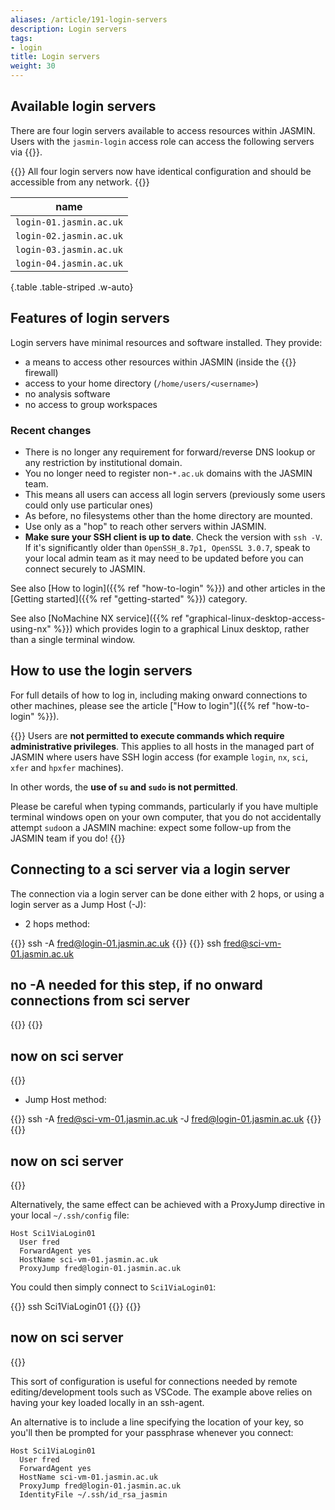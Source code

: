 ```yaml
---
aliases: /article/191-login-servers
description: Login servers
tags:
- login
title: Login servers
weight: 30
---
```


## Available login servers

There are four login servers available to access resources within JASMIN.
Users with the `jasmin-login` access role can access the following servers via
{{<abbr SSH>}}.

{{<alert type="info" >}}
All four login servers now have identical configuration and should be accessible from any network.
{{</alert>}}

name |
--- |
`login-01.jasmin.ac.uk` |
`login-02.jasmin.ac.uk` |
`login-03.jasmin.ac.uk` |
`login-04.jasmin.ac.uk` |
{.table .table-striped .w-auto}

## Features of login servers

Login servers have minimal resources and software installed. They provide:

- a means to access other resources within JASMIN (inside the {{<abbr STFC >}} firewall)
- access to your home directory (`/home/users/<username>`)
- no analysis software
- no access to group workspaces

### Recent changes

- There is no longer any requirement for forward/reverse DNS lookup or any restriction by
institutional domain.
- You no longer need to register non-`*.ac.uk` domains with the JASMIN team.
- This means all users can access all login servers (previously some users could only use particular ones)
- As before, no filesystems other than the home directory are mounted.
- Use only as a "hop" to reach other servers within JASMIN.
- **Make sure your SSH client is up to date**. Check the version with `ssh -V`. If
it's significantly older than `OpenSSH_8.7p1, OpenSSL 3.0.7`, speak to your local
admin team as it may need to be updated before you can connect securely to JASMIN.
  
See also [How to login]({{% ref "how-to-login" %}}) and other articles in the [Getting started]({{% ref "getting-started" %}}) category.

See also [NoMachine NX service]({{% ref "graphical-linux-desktop-access-using-nx" %}}) which provides login to a graphical Linux desktop, rather than a single terminal window.

## How to use the login servers

For full details of how to log in, including making onward connections to
other machines, please see the article ["How to login"]({{% ref "how-to-login" %}}).

{{<alert type="danger">}}
Users are **not permitted to execute commands which require
administrative privileges**. This applies to all hosts in the managed part of
JASMIN where users have SSH login access (for example `login`, `nx`,
`sci`, `xfer` and `hpxfer` machines).

In other words, the **use of `su` and `sudo` is not permitted**.

Please be careful when typing commands,
particularly if you have multiple terminal windows open on your own computer,
that you do not accidentally attempt `sudo`on a JASMIN machine: expect some
follow-up from the JASMIN team if you do!
{{</alert>}}

## Connecting to a sci server via a login server

The connection via a login server can be done either with 2 hops, or using a login server as a Jump Host (-J):

- 2 hops method:

{{<command user="user" host="localhost">}}
ssh -A fred@login-01.jasmin.ac.uk
{{</command>}}
{{<command user="user" host="login-01">}}
ssh fred@sci-vm-01.jasmin.ac.uk
## no -A needed for this step, if no onward connections from sci server
{{</command>}}
{{<command user="user" host="sci-vm-01">}}
## now on sci server
{{</command>}}

- Jump Host method:

{{<command user="user" host="localhost">}}
ssh -A fred@sci-vm-01.jasmin.ac.uk -J fred@login-01.jasmin.ac.uk
{{</command>}}
{{<command user="user" host="sci-vm-01">}}
## now on sci server
{{</command>}}

Alternatively, the same effect can be achieved with a ProxyJump directive in your local `~/.ssh/config` file:

```config
Host Sci1ViaLogin01
  User fred
  ForwardAgent yes
  HostName sci-vm-01.jasmin.ac.uk
  ProxyJump fred@login-01.jasmin.ac.uk
```

You could then simply connect to `Sci1ViaLogin01`:

{{<command user="user" host="localhost">}}
ssh Sci1ViaLogin01
{{</command>}}
{{<command user="user" host="sci-vm-01">}}
## now on sci server
{{</command>}}

This sort of configuration is useful for connections needed by remote editing/development tools such 
as VSCode. The example above relies on having your key loaded locally in an ssh-agent.

An alternative is to include a line specifying
the location of your key, so you'll then be prompted for your passphrase whenever you connect:

```config
Host Sci1ViaLogin01
  User fred
  ForwardAgent yes
  HostName sci-vm-01.jasmin.ac.uk
  ProxyJump fred@login-01.jasmin.ac.uk
  IdentityFile ~/.ssh/id_rsa_jasmin
```